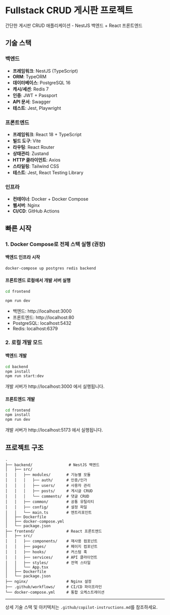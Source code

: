 # Fullstack CRUD 게시판 프로젝트

간단한 게시판 CRUD 애플리케이션 - NestJS 백엔드 + React 프론트엔드

## 기술 스택

### 백엔드
- **프레임워크**: NestJS (TypeScript)
- **ORM**: TypeORM
- **데이터베이스**: PostgreSQL 16
- **캐시/세션**: Redis 7
- **인증**: JWT + Passport
- **API 문서**: Swagger
- **테스트**: Jest, Playwright

### 프론트엔드
- **프레임워크**: React 18 + TypeScript
- **빌드 도구**: Vite
- **라우팅**: React Router
- **상태관리**: Zustand
- **HTTP 클라이언트**: Axios
- **스타일링**: Tailwind CSS
- **테스트**: Jest, React Testing Library

### 인프라
- **컨테이너**: Docker + Docker Compose
- **웹서버**: Nginx
- **CI/CD**: GitHub Actions

## 빠른 시작

### 1. Docker Compose로 전체 스택 실행 (권장)

#### 백엔드 인프라 시작
```bash
docker-compose up postgres redis backend
```

#### 프론트엔드 로컬에서 개발 서버 실행
```bash
cd frontend
```

```bash
npm run dev
```

- 백엔드: http://localhost:3000
- 프론트엔드: http://localhost:80
- PostgreSQL: localhost:5432
- Redis: localhost:6379

### 2. 로컬 개발 모드

#### 백엔드 개발

```bash
cd backend
npm install
npm run start:dev
```

개발 서버가 http://localhost:3000 에서 실행됩니다.

#### 프론트엔드 개발

```bash
cd frontend
npm install
npm run dev
```

개발 서버가 http://localhost:5173 에서 실행됩니다.

## 프로젝트 구조

```
.
├── backend/                # NestJS 백엔드
│   ├── src/
│   │   ├── modules/       # 기능별 모듈
│   │   │   ├── auth/      # 인증/인가
│   │   │   ├── users/     # 사용자 관리
│   │   │   ├── posts/     # 게시글 CRUD
│   │   │   └── comments/  # 댓글 CRUD
│   │   ├── common/        # 공통 유틸리티
│   │   ├── config/        # 설정 파일
│   │   └── main.ts        # 엔트리포인트
│   ├── Dockerfile
│   ├── docker-compose.yml
│   └── package.json
├── frontend/              # React 프론트엔드
│   ├── src/
│   │   ├── components/    # 재사용 컴포넌트
│   │   ├── pages/         # 페이지 컴포넌트
│   │   ├── hooks/         # 커스텀 훅
│   │   ├── services/      # API 클라이언트
│   │   ├── styles/        # 전역 스타일
│   │   └── App.tsx
│   ├── Dockerfile
│   └── package.json
├── nginx/                 # Nginx 설정
├── .github/workflows/     # CI/CD 파이프라인
└── docker-compose.yml     # 통합 오케스트레이션

```

---

상세 기술 스택 및 아키텍처는 `.github/copilot-instructions.md`를 참조하세요.
